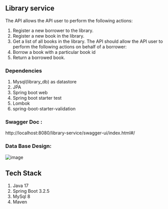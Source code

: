 ## Library service 
The API  allows the API user to perform the following actions:
1. Register a new borrower to the library.
2. Register a new book in the library.
3. Get a list of all books in the library.
The API should allow the API user to perform the following actions on behalf of a borrower:
1. Borrow a book with a particular book id
2. Return a borrowed book.

### Dependencies
1. Mysql(library_db) as datastore
2. JPA
3. Spring boot web
4. Spring boot starter test
5. Lombok
6. spring-boot-starter-validation

   
### Swagger Doc :
http://localhost:8080/library-service/swagger-ui/index.html#/

### Data Base Design:

![image](https://github.com/Gajith/library-service/assets/5626717/af9f9a9a-2f48-4d49-bc78-917bb96433c5)

## Tech Stack
1. Java 17
2. Spring Boot 3.2.5
3. MySql 8
4. Maven
   
